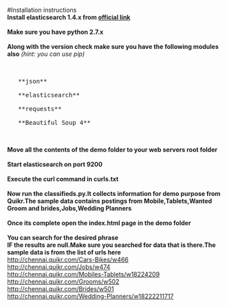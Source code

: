 #Installation instructions<br>
**Install elasticsearch 1.4.x from <a href="http://www.elasticsearch.org/download/">official link</a>**<br><br>
**Make sure you have python 2.7.x**<br><br>
**Along with the version check make sure you have the following modules also** *(hint: you can use pip)*<br><br>
   <pre> 
   **json**<br>
   **elasticsearch**<br>
   **requests**<br>
   **Beautiful Soup 4**<br>
    </pre>
    
  **Move all the contents of the demo folder to your web servers root folder**<br><br>
  **Start elasticsearch on port 9200**<br><br>
  **Execute the curl command in curls.txt**<br><br>
  **Now run the classifieds.py.It collects information for demo purpose from Quikr.The sample data contains postings from Mobile,Tablets,Wanted Groom and brides,Jobs,Wedding Planners**<br><br>
  **Once its complete open the index.html page in the demo folder**<br><br>
  **You can search for the desired phrase**<br>
  **IF the results are null.Make sure you searched for data that is there.The sample data is from the list of urls here**<br>
  http://chennai.quikr.com/Cars-Bikes/w466<br>
  http://chennai.quikr.com/Jobs/w474<br>
  http://chennai.quikr.com/Mobiles-Tablets/w18224209<br>
  http://chennai.quikr.com/Grooms/w502<br>
  http://chennai.quikr.com/Brides/w501<br>
  http://chennai.quikr.com/Wedding-Planners/w18222211717<br>


